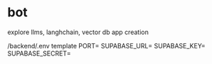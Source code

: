 # bot
explore llms, langhchain, vector db app creation


/backend/.env template
PORT=
SUPABASE_URL=
SUPABASE_KEY=
SUPABASE_SECRET=
